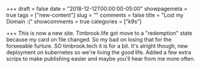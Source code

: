 +++
draft = false
date = "2018-12-12T00:00:00-05:00"
showpagemeta = true
tags = ["new-content"]
slug = ""
comments = false
title = "Lost my Domain :("
showcomments = true
categories = ["k9s"]

+++
This is now a new site. Timbrook.life got move to a "redemption" state because my card on file changed. So my bad on losing that for the forseeable furture. SO timbrook.tech it is for a bit. It's alright though, new deployment on kubernetes so we're living the good life. Added a few extra scrips to make publishing easier and maybe you'll hear from me more often.